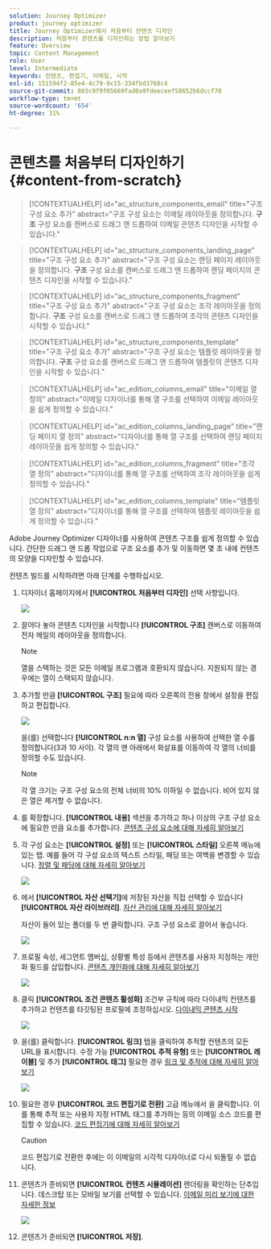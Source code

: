 ```yaml
---
solution: Journey Optimizer
product: journey optimizer
title: Journey Optimizer에서 처음부터 컨텐츠 디자인
description: 처음부터 콘텐츠를 디자인하는 방법 알아보기
feature: Overview
topic: Content Management
role: User
level: Intermediate
keywords: 컨텐츠, 편집기, 이메일, 시작
exl-id: 151594f2-85e4-4c79-9c15-334fbd3768c4
source-git-commit: 803c9f9f05669fad0a9fdeeceef58652b6dccf70
workflow-type: tm+mt
source-wordcount: '654'
ht-degree: 31%

---
```


# 콘텐츠를 처음부터 디자인하기 {#content-from-scratch}

>[!CONTEXTUALHELP]
>id="ac_structure_components_email"
>title="구조 구성 요소 추가"
>abstract="구조 구성 요소는 이메일 레이아웃을 정의합니다. **구조** 구성 요소를 캔버스로 드래그 앤 드롭하여 이메일 콘텐츠 디자인을 시작할 수 있습니다."

>[!CONTEXTUALHELP]
>id="ac_structure_components_landing_page"
>title="구조 구성 요소 추가"
>abstract="구조 구성 요소는 랜딩 페이지 레이아웃을 정의합니다. **구조** 구성 요소를 캔버스로 드래그 앤 드롭하여 랜딩 페이지의 콘텐츠 디자인을 시작할 수 있습니다."

>[!CONTEXTUALHELP]
>id="ac_structure_components_fragment"
>title="구조 구성 요소 추가"
>abstract="구조 구성 요소는 조각 레이아웃을 정의합니다. **구조** 구성 요소를 캔버스로 드래그 앤 드롭하여 조각의 콘텐츠 디자인을 시작할 수 있습니다."

>[!CONTEXTUALHELP]
>id="ac_structure_components_template"
>title="구조 구성 요소 추가"
>abstract="구조 구성 요소는 템플릿 레이아웃을 정의합니다. **구조** 구성 요소를 캔버스로 드래그 앤 드롭하여 템플릿의 콘텐츠 디자인을 시작할 수 있습니다."


>[!CONTEXTUALHELP]
>id="ac_edition_columns_email"
>title="이메일 열 정의"
>abstract="이메일 디자이너를 통해 열 구조를 선택하여 이메일 레이아웃을 쉽게 정의할 수 있습니다."

>[!CONTEXTUALHELP]
>id="ac_edition_columns_landing_page"
>title="랜딩 페이지 열 정의"
>abstract="디자이너를 통해 열 구조를 선택하여 랜딩 페이지 레이아웃을 쉽게 정의할 수 있습니다."

>[!CONTEXTUALHELP]
>id="ac_edition_columns_fragment"
>title="조각 열 정의"
>abstract="디자이너를 통해 열 구조를 선택하여 조각 레이아웃을 쉽게 정의할 수 있습니다."

>[!CONTEXTUALHELP]
>id="ac_edition_columns_template"
>title="템플릿 열 정의"
>abstract="디자이너를 통해 열 구조를 선택하여 템플릿 레이아웃을 쉽게 정의할 수 있습니다."


Adobe Journey Optimizer 디자이너를 사용하여 콘텐츠 구조를 쉽게 정의할 수 있습니다. 간단한 드래그 앤 드롭 작업으로 구조 요소를 추가 및 이동하면 몇 초 내에 컨텐츠의 모양을 디자인할 수 있습니다.

컨텐츠 빌드를 시작하려면 아래 단계를 수행하십시오.

1. 디자이너 홈페이지에서 **[!UICONTROL 처음부터 디자인]** 선택 사항입니다.

   ![](assets/email_designer.png)

1. 끌어다 놓아 콘텐츠 디자인을 시작합니다 **[!UICONTROL 구조]** 캔버스로 이동하여 전자 메일의 레이아웃을 정의합니다.

   >[!NOTE]
   >
   >열을 스택하는 것은 모든 이메일 프로그램과 호환되지 않습니다. 지원되지 않는 경우에는 열이 스택되지 않습니다.

   <!--Once placed in the email, you cannot move nor remove your components unless there is already a content component or a fragment placed inside. This is not true in AJO - TBC?-->

1. 추가할 만큼 **[!UICONTROL 구조]** 필요에 따라 오른쪽의 전용 창에서 설정을 편집하고 편집합니다.

   ![](assets/email_designer_structure_components.png)

   을(를) 선택합니다 **[!UICONTROL n:n 열]** 구성 요소를 사용하여 선택한 열 수를 정의합니다(3과 10 사이). 각 열의 맨 아래에서 화살표를 이동하여 각 열의 너비를 정의할 수도 있습니다.

   >[!NOTE]
   >
   >각 열 크기는 구조 구성 요소의 전체 너비의 10% 이하일 수 없습니다. 비어 있지 않은 열은 제거할 수 없습니다.

1. 를 확장합니다. **[!UICONTROL 내용]** 섹션을 추가하고 하나 이상의 구조 구성 요소에 필요한 만큼 요소를 추가합니다. [콘텐츠 구성 요소에 대해 자세히 알아보기](content-components.md)

1. 각 구성 요소는 **[!UICONTROL 설정]** 또는 **[!UICONTROL 스타일]** 오른쪽 메뉴에 있는 탭. 예를 들어 각 구성 요소의 텍스트 스타일, 패딩 또는 여백을 변경할 수 있습니다. [정렬 및 패딩에 대해 자세히 알아보기](alignment-and-padding.md)

   ![](assets/email_designer_structure_component.png)

1. 에서 **[!UICONTROL 자산 선택기]**&#x200B;에 저장된 자산을 직접 선택할 수 있습니다 **[!UICONTROL 자산 라이브러리]**. [자산 관리에 대해 자세히 알아보기](assets-essentials.md)

   자산이 들어 있는 폴더를 두 번 클릭합니다. 구조 구성 요소로 끌어서 놓습니다.

   ![](assets/email_designer_asset_picker.png)

1. 프로필 속성, 세그먼트 멤버십, 상황별 특성 등에서 콘텐츠를 사용자 지정하는 개인화 필드를 삽입합니다. [콘텐츠 개인화에 대해 자세히 알아보기](../personalization/personalize.md)

   ![](assets/email_designer_personalization.png)

1. 클릭 **[!UICONTROL 조건 콘텐츠 활성화]** 조건부 규칙에 따라 다이내믹 컨텐츠를 추가하고 컨텐츠를 타깃팅된 프로필에 조정하십시오. [다이내믹 콘텐츠 시작](../personalization/get-started-dynamic-content.md)

   ![](assets/email_designer_dynamic-content.png)

1. 을(를) 클릭합니다. **[!UICONTROL 링크]** 탭을 클릭하여 추적할 컨텐츠의 모든 URL을 표시합니다. 수정 가능 **[!UICONTROL 추적 유형]** 또는 **[!UICONTROL 레이블]** 및 추가 **[!UICONTROL 태그]** 필요한 경우 [링크 및 추적에 대해 자세히 알아보기](message-tracking.md)

   ![](assets/email_designer_links.png)

1. 필요한 경우 **[!UICONTROL 코드 편집기로 전환]** 고급 메뉴에서 을 클릭합니다. 이를 통해 추적 또는 사용자 지정 HTML 태그를 추가하는 등의 이메일 소스 코드를 편집할 수 있습니다. [코드 편집기에 대해 자세히 알아보기](code-content.md)

   >[!CAUTION]
   >
   >코드 편집기로 전환한 후에는 이 이메일의 시각적 디자이너로 다시 되돌릴 수 없습니다.

1. 콘텐츠가 준비되면 **[!UICONTROL 컨텐츠 시뮬레이션]** 렌더링을 확인하는 단추입니다. 데스크탑 또는 모바일 보기를 선택할 수 있습니다. [이메일 미리 보기에 대한 자세한 정보](preview.md)

   ![](assets/email_designer_simulate_content.png)

1. 콘텐츠가 준비되면 **[!UICONTROL 저장]**.

